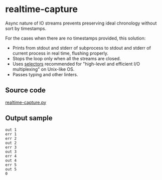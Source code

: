 # realtime-capture

Async nature of IO streams prevents preserving ideal chronology without sort by timestamps.

For the cases when there are no timestamps provided, this solution:
* Prints from stdout and stderr of subprocess to stdout and stderr of current process in real time, flushing properly.
* Stops the loop only when all the streams are closed.
* Uses [selectors](https://docs.python.org/3/library/selectors.html) recommended for "high-level and efficient I/O multiplexing" on Unix-like OS.
* Passes typing and other linters.

## Source code

[realtime-capture.py](realtime-capture.py)

## Output sample

```
out 1
err 1
err 2
out 2
err 3
out 3
err 4
out 4
err 5
out 5
0
```
